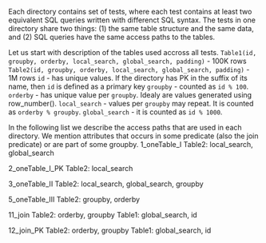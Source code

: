 Each directory contains set of tests, where each test contains at least two equivalent SQL queries written with differenct SQL syntax. The tests in one directory share two things: (1) the same table structure and the same data, and (2) SQL queries have the same access paths to the tables. 

Let us start with description of the tables used accross all tests.
`Table1(id, groupby, orderby, local_search, global_search, padding)` - 100K rows
`Table2(id, groupby, orderby, local_search, global_search, padding)` - 1M rows
`id` - has unique values. If the directory has PK in the suffix of its name, then `id` is defined as a primary key
`groupby` - counted as `id % 100`.
`orderby` - has unique value per `groupby`. Idealy are values generated using row_number().
`local_search` - values per `groupby` may repeat. It is counted as `orderby % groupby`.
`global_search` - it is counted as `id % 1000`.

In the following list we describe the access paths that are used in each directory. We mention attributes that occurs in some predicate (also the join predicate) or are part of some groupby.
1_oneTable_I 
        Table2: local_search, global_search

2_oneTable_I_PK
        Table2: local_search

3_oneTable_II
        Table2: local_search, global_search, groupby
		
5_oneTable_III
        Table2: groupby, orderby

11_join
		Table2: orderby, groupby
		Table1: global_search, id
		
12_join_PK
		Table2: orderby, groupby
		Table1: global_search, id
